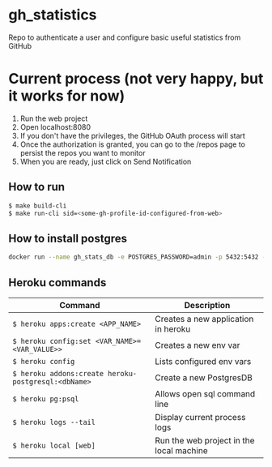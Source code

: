 # gh_statistics
Repo to authenticate a user and configure basic useful statistics from GitHub

# Current process (not very happy, but it works for now)
1. Run the web project
2. Open localhost:8080
3. If you don't have the privileges, the GitHub OAuth process will start
4. Once the authorization is granted, you can go to the /repos page to persist the repos you want to monitor
5. When you are ready, just click on Send Notification

## How to run
``` bash
$ make build-cli
$ make run-cli sid=<some-gh-profile-id-configured-from-web>
```

## How to install postgres
``` bash 
docker run --name gh_stats_db -e POSTGRES_PASSWORD=admin -p 5432:5432 -d postgres
```

## Heroku commands
| Command | Description |  
|---|---|
|`$ heroku apps:create <APP_NAME>`|Creates a new application in heroku|
|`$ heroku config:set <VAR_NAME>=<VAR_VALUE>>`| Creates a new env var|
|`$ heroku config`| Lists configured env vars|
|`$ heroku addons:create heroku-postgresql:<dbName>` |Create a new PostgresDB|
|`$ heroku pg:psql`|Allows open sql command line|
|`$ heroku logs --tail`| Display current process logs|
|`$ heroku local [web]`| Run the web project in the local machine|